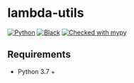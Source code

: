# lambda-utils
[![Python](https://img.shields.io/badge/python-v3.9-blue.svg?&logo=python&style=flat)](https://docs.python.org/3.9/)
[![Black](https://img.shields.io/badge/code%20style-black-000000.svg)](https://github.com/psf/black)
[![Checked with mypy](http://www.mypy-lang.org/static/mypy_badge.svg)](http://mypy-lang.org/)

## Requirements
- Python 3.7 +

